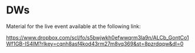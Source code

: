 # DWs

Material for the live event available at the following link:

https://www.dropbox.com/scl/fo/s5bwjwkh0efwwqrm3la9n/ALCb_GontCo1Wf1GB-IS4lM?rlkey=cqnh8asf4kod43rm27m8vq369&st=8pzrdqqw&dl=0

